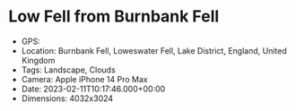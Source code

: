# Low Fell from Burnbank Fell

- GPS: 
- Location: Burnbank Fell, Loweswater Fell, Lake District, England, United Kingdom
- Tags: Landscape, Clouds
- Camera: Apple iPhone 14 Pro Max
- Date: 2023-02-11T10:17:46.000+00:00
- Dimensions: 4032x3024
